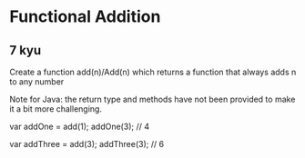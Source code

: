 # Functional Addition
## 7 kyu

Create a function add(n)/Add(n) which returns a function that always adds n to any number

Note for Java: the return type and methods have not been provided to make it a bit more challenging.

var addOne = add(1);
addOne(3); // 4

var addThree = add(3);
addThree(3); // 6

